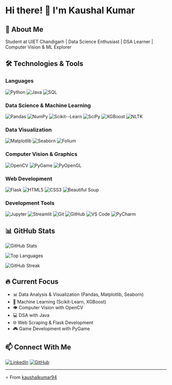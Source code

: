 # Hi there! 👋 I'm Kaushal Kumar

## 🚀 About Me
Student at UIET Chandigarh | Data Science Enthusiast | DSA Learner | Computer Vision & ML Explorer

## 🛠️ Technologies & Tools

### Languages
![Python](https://img.shields.io/badge/Python-3776AB?style=for-the-badge&logo=python&logoColor=white)
![Java](https://img.shields.io/badge/Java-ED8B00?style=for-the-badge&logo=openjdk&logoColor=white)
![SQL](https://img.shields.io/badge/SQL-4479A1?style=for-the-badge&logo=mysql&logoColor=white)

### Data Science & Machine Learning
![Pandas](https://img.shields.io/badge/Pandas-150458?style=for-the-badge&logo=pandas&logoColor=white)
![NumPy](https://img.shields.io/badge/NumPy-013243?style=for-the-badge&logo=numpy&logoColor=white)
![Scikit--Learn](https://img.shields.io/badge/Scikit--Learn-F7931E?style=for-the-badge&logo=scikit-learn&logoColor=white)
![SciPy](https://img.shields.io/badge/SciPy-8CAAE6?style=for-the-badge&logo=scipy&logoColor=white)
![XGBoost](https://img.shields.io/badge/XGBoost-337AB7?style=for-the-badge&logo=xgboost&logoColor=white)
![NLTK](https://img.shields.io/badge/NLTK-154f3c?style=for-the-badge&logo=python&logoColor=white)

### Data Visualization
![Matplotlib](https://img.shields.io/badge/Matplotlib-11557c?style=for-the-badge&logo=python&logoColor=white)
![Seaborn](https://img.shields.io/badge/Seaborn-3776AB?style=for-the-badge&logo=python&logoColor=white)
![Folium](https://img.shields.io/badge/Folium-77B829?style=for-the-badge&logo=leaflet&logoColor=white)

### Computer Vision & Graphics
![OpenCV](https://img.shields.io/badge/OpenCV-5C3EE8?style=for-the-badge&logo=opencv&logoColor=white)
![PyGame](https://img.shields.io/badge/PyGame-3776AB?style=for-the-badge&logo=python&logoColor=white)
![PyOpenGL](https://img.shields.io/badge/PyOpenGL-990000?style=for-the-badge&logo=opengl&logoColor=white)

### Web Development
![Flask](https://img.shields.io/badge/Flask-000000?style=for-the-badge&logo=flask&logoColor=white)
![HTML5](https://img.shields.io/badge/HTML5-E34F26?style=for-the-badge&logo=html5&logoColor=white)
![CSS3](https://img.shields.io/badge/CSS3-1572B6?style=for-the-badge&logo=css3&logoColor=white)
![Beautiful Soup](https://img.shields.io/badge/Beautiful_Soup-3776AB?style=for-the-badge&logo=python&logoColor=white)

### Development Tools
![Jupyter](https://img.shields.io/badge/Jupyter-F37626?style=for-the-badge&logo=jupyter&logoColor=white)
![Streamlit](https://img.shields.io/badge/Streamlit-FF4B4B?style=for-the-badge&logo=streamlit&logoColor=white)
![Git](https://img.shields.io/badge/Git-F05032?style=for-the-badge&logo=git&logoColor=white)
![GitHub](https://img.shields.io/badge/GitHub-181717?style=for-the-badge&logo=github&logoColor=white)
![VS Code](https://img.shields.io/badge/VS_Code-007ACC?style=for-the-badge&logo=visual-studio-code&logoColor=white)
![PyCharm](https://img.shields.io/badge/PyCharm-000000?style=for-the-badge&logo=pycharm&logoColor=white)

## 📊 GitHub Stats

![GitHub Stats](https://github-readme-stats.vercel.app/api?username=kaushalkumar94&show_icons=true&theme=radical)

![Top Languages](https://github-readme-stats.vercel.app/api/top-langs/?username=kaushalkumar94&layout=compact&theme=radical)

![GitHub Streak](https://github-readme-streak-stats.herokuapp.com/?user=kaushalkumar94&theme=radical)

## 🔥 Current Focus
- 📊 Data Analysis & Visualization (Pandas, Matplotlib, Seaborn)
- 🤖 Machine Learning (Scikit-Learn, XGBoost)
- 👁️ Computer Vision with OpenCV
- 💻 DSA with Java
- 🌐 Web Scraping & Flask Development
- 🎮 Game Development with PyGame

## 📫 Connect With Me
[![LinkedIn](https://img.shields.io/badge/LinkedIn-0077B5?style=for-the-badge&logo=linkedin&logoColor=white)](https://www.linkedin.com/in/kaushal-kumar-287898275)
[![GitHub](https://img.shields.io/badge/GitHub-181717?style=for-the-badge&logo=github&logoColor=white)](https://github.com/kaushalkumar94)

---
⭐️ From [kaushalkumar94](https://github.com/kaushalkumar94)
